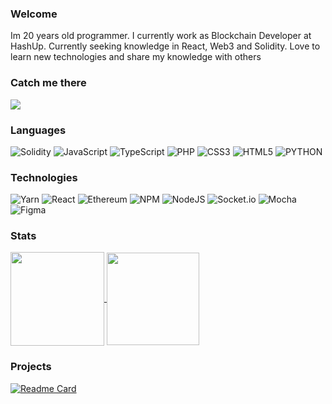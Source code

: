 ### Welcome
Im 20 years old programmer. I currently work as Blockchain Developer at HashUp. Currently seeking knowledge in React, Web3 and Solidity. Love to learn new technologies and share my knowledge with others 

### Catch me there
<a href="https://www.linkedin.com/in/damian-sarnecki/"> <img src="https://img.shields.io/badge/linkedin-%230077B5.svg?style=for-the-badge&logo=linkedin&color=ff1493&logoColor=white"/> </a>

### Languages
![Solidity](https://img.shields.io/badge/Solidity-%23363636.svg?style=flat-square&logo=solidity&color=ff1493&logoColor=white)
![JavaScript](https://img.shields.io/badge/javascript-%23323330.svg?style=flat-square&logo=javascript&color=ff1493&logoColor=white)
![TypeScript](https://img.shields.io/badge/typescript-%23007ACC.svg?style=flat-square&logo=typescript&color=ff1493&logoColor=white)
![PHP](https://img.shields.io/badge/php-%23777BB4.svg?style=flat-square&logo=php&color=ff1493&logoColor=white)
![CSS3](https://img.shields.io/badge/css3-%231572B6.svg?style=flat-square&logo=css3&color=ff1493&logoColor=white)
![HTML5](https://img.shields.io/badge/html5-%23E34F26.svg?style=flat-square&logo=html5&color=ff1493&logoColor=white)
![PYTHON](https://img.shields.io/badge/python-%3670A0.svg?style=flat-square&logo=python&color=ff1493&logoColor=white)

### Technologies
![Yarn](https://img.shields.io/badge/yarn-%232C8EBB.svg?style=flat-square&logo=yarn&color=ff1493&logoColor=white)
![React](https://img.shields.io/badge/react-%2320232a.svg?style=flat-square&logo=react&color=ff1493&logoColor=white)
![Ethereum](https://img.shields.io/badge/Ethereum-3C3C3D?style=flat-square&logo=Ethereum&color=ff1493&logoColor=white)
![NPM](https://img.shields.io/badge/NPM-%23000000.svg?style=flat-square&logo=npm&color=ff1493&logoColor=white)
![NodeJS](https://img.shields.io/badge/node.js-6DA55F?style=flat-square&logo=node.js&color=ff1493&logoColor=white)
![Socket.io](https://img.shields.io/badge/Socket.io-black?style=flat-square&logo=socket.io&color=ff1493&logoColor=white)
![Mocha](https://img.shields.io/badge/-mocha-%238D6748?style=flat-square&logo=mocha&color=ff1493&logoColor=white)
![Figma](https://img.shields.io/badge/figma-%23F24E1E.svg?style=flat-square&logo=figma&color=ff1493&logoColor=white)

### Stats
<div>
<a href="https://github.com/damiansarnecki/github-readme-stats">
  <img align="center" height="150px" src="https://github-readme-stats.vercel.app/api?username=damiansarnecki&count_private=true&layout=compact&theme=omni&hide=stars" />
</a>
 <img align="center" height="148px"   src="https://s9.gifyu.com/images/output-onlinegiftools6c36b02e74d2e6d6.gif" />
</div>

### Projects 
[![Readme Card](https://github-readme-stats.vercel.app/api/pin/?username=damiansarnecki&repo=ethereum-ads&theme=omni)](https://github.com/damiansarnecki/ethereum-ads?)


